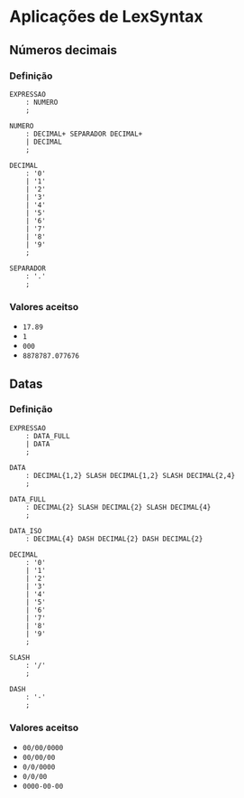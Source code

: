 Aplicações de LexSyntax
=======================

## Números decimais

### Definição

```antlr
EXPRESSAO
    : NUMERO
    ;

NUMERO
    : DECIMAL+ SEPARADOR DECIMAL+
    | DECIMAL
    ;

DECIMAL
    : '0'
    | '1'
    | '2'
    | '3'
    | '4'
    | '5'
    | '6'
    | '7'
    | '8'
    | '9'
    ;

SEPARADOR
    : '.'
    ;
```

### Valores aceitso

* `17.89`
* `1`
* `000`
* `8878787.077676`

## Datas

### Definição

```antlr
EXPRESSAO
    : DATA_FULL
    | DATA
    ;

DATA
    : DECIMAL{1,2} SLASH DECIMAL{1,2} SLASH DECIMAL{2,4}
    ;

DATA_FULL
    : DECIMAL{2} SLASH DECIMAL{2} SLASH DECIMAL{4}
    ;

DATA_ISO
    : DECIMAL{4} DASH DECIMAL{2} DASH DECIMAL{2}

DECIMAL
    : '0'
    | '1'
    | '2'
    | '3'
    | '4'
    | '5'
    | '6'
    | '7'
    | '8'
    | '9'
    ;

SLASH
    : '/'
    ;

DASH
    : '-'
    ;
```

### Valores aceitso

* `00/00/0000`
* `00/00/00`
* `0/0/0000`
* `0/0/00`
* `0000-00-00`
